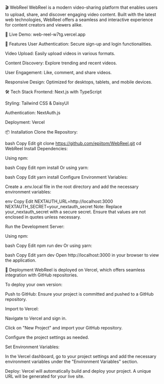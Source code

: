 🎬 WebReel
WebReel is a modern video-sharing platform that enables users to upload, share, and discover engaging video content. Built with the latest web technologies, WebReel offers a seamless and interactive experience for content creators and viewers alike.


🔗 Live Demo: web-reel-w7tg.vercel.app

🚀 Features
User Authentication: Secure sign-up and login functionalities.

Video Upload: Easily upload videos in various formats.

Content Discovery: Explore trending and recent videos.

User Engagement: Like, comment, and share videos.

Responsive Design: Optimized for desktops, tablets, and mobile devices.

🛠️ Tech Stack
Frontend: Next.js with TypeScript

Styling: Tailwind CSS & DaisyUI

Authentication: NextAuth.js

Deployment: Vercel

📦 Installation
Clone the Repository:

bash
Copy
Edit
git clone https://github.com/epiitom/WebReel.git
cd WebReel
Install Dependencies:

Using npm:

bash
Copy
Edit
npm install
Or using yarn:

bash
Copy
Edit
yarn install
Configure Environment Variables:

Create a .env.local file in the root directory and add the necessary environment variables:

env
Copy
Edit
NEXTAUTH_URL=http://localhost:3000
NEXTAUTH_SECRET=your_nextauth_secret
Note: Replace your_nextauth_secret with a secure secret. Ensure that values are not enclosed in quotes unless necessary.

Run the Development Server:

Using npm:

bash
Copy
Edit
npm run dev
Or using yarn:

bash
Copy
Edit
yarn dev
Open http://localhost:3000 in your browser to view the application.

🚀 Deployment
WebReel is deployed on Vercel, which offers seamless integration with GitHub repositories.

To deploy your own version:

Push to GitHub: Ensure your project is committed and pushed to a GitHub repository.

Import to Vercel:

Navigate to Vercel and sign in.

Click on "New Project" and import your GitHub repository.

Configure the project settings as needed.

Set Environment Variables:

In the Vercel dashboard, go to your project settings and add the necessary environment variables under the "Environment Variables" section.

Deploy: Vercel will automatically build and deploy your project. A unique URL will be generated for your live site.

